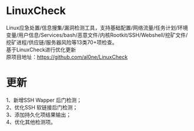 # LinuxCheck
Linux应急处置/信息搜集/漏洞检测工具，支持基础配置/网络流量/任务计划/环境变量/用户信息/Services/bash/恶意文件/内核Rootkit/SSH/Webshell/挖矿文件/挖矿进程/供应链/服务器风险等13类70+项检查。 <br/>
基于LinuxCheck进行优化更新 <br/>
原项目地址：https://github.com/al0ne/LinuxCheck

# 更新
1、新增SSH Wapper 后门检测；<br/>
2、优化SSH 软链接后门检测；<br/>
3、添加持久化项结果输出；<br/>
4、优化其他检测项。
